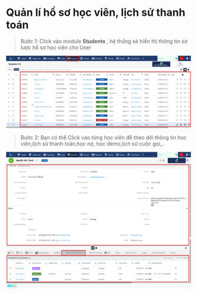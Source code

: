 # Quản lí hồ sơ học viên, lịch sử thanh toán

> Bước 1: Click vào module **Students** , hệ thống sẽ hiển thị thông tin sơ lược hồ sơ học viên cho User

![](../../.gitbook/assets/hsHV1.png)

> Bước 2: Bạn có thể Click vào từng học viên để theo dõi thông tin học viên,lịch sử thanh toán,học nợ, học demo,lịch sử cuộc gọi,..

![](../../.gitbook/assets/hsHV2.png)

##
